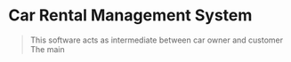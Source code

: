 # Car Rental Management System

> This  software acts as intermediate between car owner and customer
> The main 
